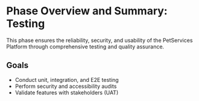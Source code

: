 # Phase Overview and Summary: Testing

This phase ensures the reliability, security, and usability of the PetServices Platform through comprehensive testing and quality assurance.

## Goals
- Conduct unit, integration, and E2E testing
- Perform security and accessibility audits
- Validate features with stakeholders (UAT)
